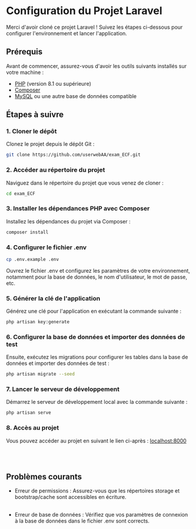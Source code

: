 # Configuration du Projet Laravel

Merci d'avoir cloné ce projet Laravel ! Suivez les étapes ci-dessous pour configurer l'environnement et lancer l'application.

## Prérequis

Avant de commencer, assurez-vous d'avoir les outils suivants installés sur votre machine :

- [PHP](https://www.php.net/downloads.php) (version 8.1 ou supérieure)
- [Composer](https://getcomposer.org/download/)
- [MySQL](https://dev.mysql.com/downloads/installer/) ou une autre base de données compatible

## Étapes à suivre

### 1. Cloner le dépôt

Clonez le projet depuis le dépôt Git :

```bash
git clone https://github.com/userwebAA/exam_ECF.git
```

### 2. Accéder au répertoire du projet

Naviguez dans le répertoire du projet que vous venez de cloner :

```bash
cd exam_ECF
```

### 3. Installer les dépendances PHP avec Composer

Installez les dépendances du projet via Composer :

```bash
composer install
```

### 4. Configurer le fichier .env

```bash
cp .env.example .env
```


Ouvrez le fichier .env et configurez les paramètres de votre environnement, notamment pour la base de données, le nom d'utilisateur, le mot de passe, etc.

### 5. Générer la clé de l'application

Générez une clé pour l'application en exécutant la commande suivante :

```bash
php artisan key:generate
```


### 6. Configurer la base de données et importer des données de test

Ensuite, exécutez les migrations pour configurer les tables dans la base de données et importer des données de test :

```bash
php artisan migrate --seed
```



### 7. Lancer le serveur de développement

Démarrez le serveur de développement local avec la commande suivante :

```bash
php artisan serve
```


### 8. Accès au projet

Vous pouvez accéder au projet en suivant le lien ci-après : [localhost:8000](http://localhost:8000)

<br><br>

## Problèmes courants

- Erreur de permissions : Assurez-vous que les répertoires storage et bootstrap/cache sont accessibles en écriture. <br><br>

- Erreur de base de données : Vérifiez que vos paramètres de connexion à la base de données dans le fichier .env sont corrects.